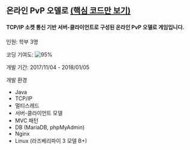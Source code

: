 ## 온라인 PvP 오델로 [(핵심 코드만 보기)](https://github.com/diesuki4/Core_Codes/tree/main/%EC%98%A8%EB%9D%BC%EC%9D%B8%20PvP%20%EC%98%A4%EB%8D%B8%EB%A1%9C)

#### TCP/IP 소켓 통신 기반 서버-클라이언트로 구성된 온라인 PvP 오델로 게임입니다.

인원: 학부 3명

코딩 기여도: ![95%](https://progress-bar.dev/95)

개발 기간: 2017/11/04 - 2018/01/05

개발 환경
- Java
- TCP/IP
- 멀티스레드
- 서버-클라이언트 모델
- MVC 패턴
- DB (MariaDB, phpMyAdmin)
- Nginx
- Linux (라즈베리파이 3 모델 B+)
